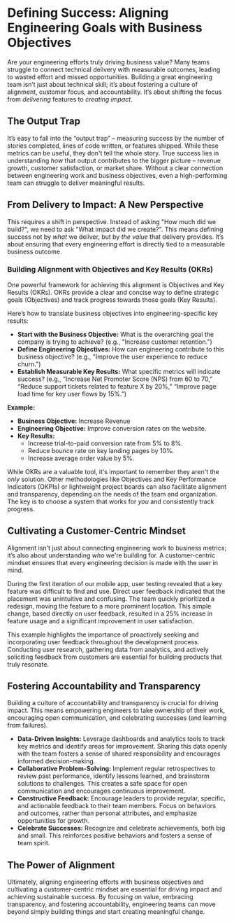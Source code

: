 # Defining Success: Aligning Engineering Goals with Business Objectives

Are your engineering efforts truly driving business value? Many teams struggle to connect technical delivery with measurable outcomes, leading to wasted effort and missed opportunities. Building a great engineering team isn’t just about technical skill; it’s about fostering a culture of alignment, customer focus, and accountability. It’s about shifting the focus from *delivering* features to *creating impact*.

## The Output Trap

It’s easy to fall into the “output trap” – measuring success by the number of stories completed, lines of code written, or features shipped. While these metrics can be useful, they don't tell the whole story. True success lies in understanding *how* that output contributes to the bigger picture – revenue growth, customer satisfaction, or market share. Without a clear connection between engineering work and business objectives, even a high-performing team can struggle to deliver meaningful results.

## From Delivery to Impact: A New Perspective

This requires a shift in perspective. Instead of asking "How much did we build?", we need to ask "What impact did we create?". This means defining success not by *what* we deliver, but by *the value* that delivery provides. It’s about ensuring that every engineering effort is directly tied to a measurable business outcome.

### Building Alignment with Objectives and Key Results (OKRs)

One powerful framework for achieving this alignment is Objectives and Key Results (OKRs). OKRs provide a clear and concise way to define strategic goals (Objectives) and track progress towards those goals (Key Results). 

Here’s how to translate business objectives into engineering-specific key results:

*   **Start with the Business Objective:** What is the overarching goal the company is trying to achieve? (e.g., "Increase customer retention.")
*   **Define Engineering Objectives:** How can engineering contribute to this business objective? (e.g., "Improve the user experience to reduce churn.")
*   **Establish Measurable Key Results:** What specific metrics will indicate success? (e.g., “Increase Net Promoter Score (NPS) from 60 to 70,” “Reduce support tickets related to feature X by 20%,” “Improve page load time for key user flows by 15%.”)

**Example:**

*   **Business Objective:** Increase Revenue
*   **Engineering Objective:** Improve conversion rates on the website.
*   **Key Results:** 
    * Increase trial-to-paid conversion rate from 5% to 8%.
    * Reduce bounce rate on key landing pages by 10%.
    * Increase average order value by 5%.

While OKRs are a valuable tool, it's important to remember they aren't the *only* solution.  Other methodologies like Objectives and Key Performance Indicators (OKPIs) or lightweight project boards can also facilitate alignment and transparency, depending on the needs of the team and organization. The key is to choose a system that works for *you* and consistently track progress.

## Cultivating a Customer-Centric Mindset

Alignment isn't just about connecting engineering work to business metrics; it’s also about understanding *who* we're building for. A customer-centric mindset ensures that every engineering decision is made with the user in mind. 

During the first iteration of our mobile app, user testing revealed that a key feature was difficult to find and use.  Direct user feedback indicated that the placement was unintuitive and confusing.  The team quickly prioritized a redesign, moving the feature to a more prominent location. This simple change, based directly on user feedback, resulted in a 25% increase in feature usage and a significant improvement in user satisfaction.

This example highlights the importance of proactively seeking and incorporating user feedback throughout the development process.  Conducting user research, gathering data from analytics, and actively soliciting feedback from customers are essential for building products that truly resonate.

## Fostering Accountability and Transparency

Building a culture of accountability and transparency is crucial for driving impact. This means empowering engineers to take ownership of their work, encouraging open communication, and celebrating successes (and learning from failures).

*   **Data-Driven Insights:**  Leverage dashboards and analytics tools to track key metrics and identify areas for improvement.  Sharing this data openly with the team fosters a sense of shared responsibility and encourages informed decision-making.
*   **Collaborative Problem-Solving:** Implement regular retrospectives to review past performance, identify lessons learned, and brainstorm solutions to challenges. This creates a safe space for open communication and encourages continuous improvement.
*   **Constructive Feedback:** Encourage leaders to provide regular, specific, and actionable feedback to their team members. Focus on behaviors and outcomes, rather than personal attributes, and emphasize opportunities for growth.
*   **Celebrate Successes:**  Recognize and celebrate achievements, both big and small. This reinforces positive behaviors and fosters a sense of team spirit.

## The Power of Alignment

Ultimately, aligning engineering efforts with business objectives and cultivating a customer-centric mindset are essential for driving impact and achieving sustainable success. By focusing on value, embracing transparency, and fostering accountability, engineering teams can move beyond simply building things and start creating meaningful change.